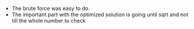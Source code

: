 
*  The brute force was easy to do.
* The important part with the optimized solution is going until sqrt and not till the whole number to check